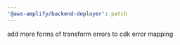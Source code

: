```yaml
---
'@aws-amplify/backend-deployer': patch
---
```


add more forms of transform errors to cdk error mapping

